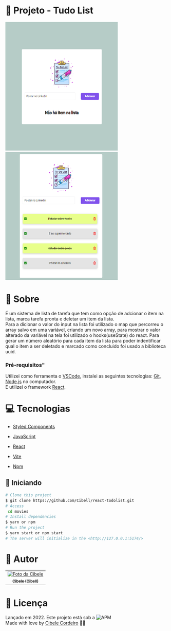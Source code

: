 # :triangular_flag_on_post: Projeto - Tudo List

<img src="https://github.com/Cibell/react-todolist/blob/master/src/assets/todolist2.png?raw=true" width= "350px;" height="400px"/> <img src="https://github.com/Cibell/react-todolist/blob/master/src/assets/todolist.png?raw=true" width= "350px;" height="400px"/> 

# :speech_balloon: Sobre

É um sistema de lista de tarefa que tem como opção de adcionar o item na lista, marca tarefa pronta e deletar um item da lista. <br>
Para a dicionar o valor do input na lista foi utilizado o map que percorreu o array salvo em uma variável, criando um novo array, para mostrar o valor alterado da variável na tela foi utilizado o hooks(useState) do react.
Para gerar um número aleatório para cada item da lista para poder indentificar qual o item a ser deletado e marcado como concluido foi usado a biblioteca uuid.

### Pré-requisitos"

Utilizei como ferramenta o [VSCode](https://code.visualstudio.com/), instalei as seguintes tecnologias: [Git](https://git-scm.com), [Node.js](https://nodejs.org/en/) no computador.<br>
E utilizei o framework [React](https://pt-br.reactjs.org/).




# :computer: Tecnologias

 - [Styled Components](https://styled-components.com/)
 
 - [JavaScript](https://developer.mozilla.org/pt-BR/docs/Web/JavaScript)
 
 - [React](https://pt-br.reactjs.org/)
 
 - [Vite](https://vitejs.dev/)
 
 - [Npm](https://www.npmjs.com/)
 
 ## :checkered_flag: Iniciando ##

```bash
# Clone this project
$ git clone https://github.com/Cibell/react-todolist.git
# Access
 cd movies
# Install dependencies
$ yarn or npm 
# Run the project
$ yarn start or npm start 
# The server will initialize in the <http://127.0.0.1:5174/>
```
 
 

# :pencil: Autor
<table>
  <tr>
    <td align="center">
      <a href="https://github.com/Cibell" target="blank">
        <img src="https://avatars.githubusercontent.com/u/88112866?v=4" width="100px;" alt="Foto da Cibele"/><br>
        <sub>
          <b>Cibele (Cibell)</b>
        </sub>
      </a>
    </td>
    </table>


# :closed_book: Licença

Lançado em 2022. Este projeto está sob a ![APM](https://img.shields.io/apm/l/dev)<br>
Made with love by [Cibele Cordeiro](https://github.com/Cibell) 💜🚀

